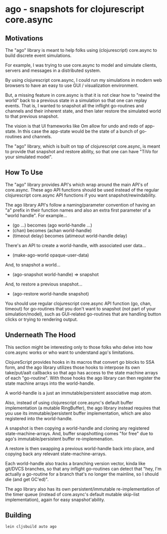 # ago - snapshots for clojurescript core.async

## Motivations

The "ago" library is meant to help folks using (clojurescript)
core.async to build discrete event simulations.

For example, I was trying to use core.async to model and simulate
clients, servers and messages in a distributed system.

By using clojurescript core.async, I could run my simulations in
modern web browsers to have an easy to use GUI / visualization
environment.

But, a missing feature in core.async is that it is not clear how to
"rewind the world" back to a previous state in a simulation so that
one can replay events.  That is, I wanted to snapshot all the inflight
go-routines and channels and their inherent state, and then later
restore the simulated world to that previous snapshot.

The vision is that UI frameworks like Om allow for undo and redo
of app-state.  In this case the app-state would be the state
of a bunch of go-routines and channels.

The "ago" library, which is built on top of clojurescript core.async,
is meant to provide that snapshot and restore ability, so that one
can have "TiVo for your simulated model".

## How To Use

The "ago" library provides API's which wrap around the main API's of
core.async.  These ago API functions should be used instead of the
regular clojurescript core.async API functions if you want
snapshot/rewindability.

The ago library API's follow a naming/parameter
convention of having an "a" prefix in their function names and also
an extra first parameter of a "world handle".  For example...

* (go ...) becomes (ago world-handle ...)
* (chan) becomes (achan world-handle)
* (timeout delay) becomes (atimeout world-handle delay)

There's an API to create a world-handle, with associated user data...

* (make-ago-world opaque-user-data)

And, to snapshot a world...

* (ago-snapshot world-handle) => snapshot

And, to restore a previous snapshot...

* (ago-restore world-handle snapshot)

You should use regular clojurescript core.async API function (go,
chan, timeout) for go-routines that you don't want to snapshot (not
part of your simulation/model), such as GUI-related go-routines that
are handling button clicks or trying to rendering output.

## Underneath The Hood

This section might be interesting only to those folks who
delve into how core.async works or who want to understand
ago's limitations.

ClojureScript provides hooks in its macros that convert go blocks to
SSA form, and the ago library utilizes those hooks to interpose its
own take/put/aalt callbacks so that ago has access to the state
machine arrays of each "go-routine".  With those hooks the ago library
can then register the state machine arrays into the world-handle.

A world-handle is a just an immutable/persistent associative map atom.

Also, instead of using clojurescript core.async's default buffer
implementation (a mutable RingBuffer), the ago library instead
requires that you use its immutable/persistent buffer implementation,
which are also registered into the world-handle.

A snapshot is then copying a world-handle and cloning any registered
state-machine-arrays.  And, buffer snapshotting comes "for free"
due to ago's immutable/persistent buffer re-implemenation.

A restore is then swapping a previous world-handle back into place,
and copying back any relevant state-machine-arrays.

Each world-handle also tracks a branching version vector, kinda like
git/DVCS branches, so that any inflight go-routines can detect that
"hey, I'm actually a go-routine for a branch that's no longer the
mainline, so I should die (and get GC'ed)".

The ago library also has its own persistent/immutable
re-implementation of the timer queue (instead of core.async's default
mutable skip-list implementation), again for easy snapshot'ability.

## Building

    lein cljsbuild auto ago
